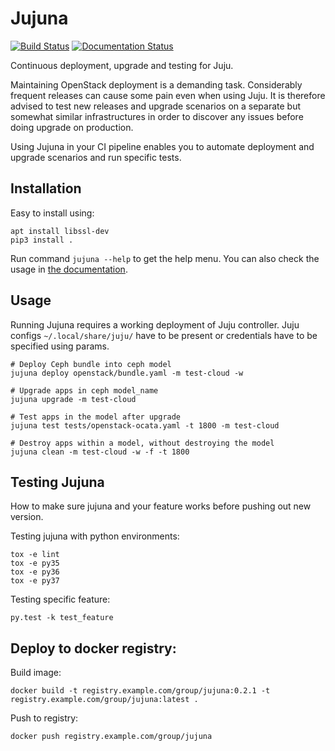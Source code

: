 # Jujuna

[![Build Status](https://travis-ci.org/huntdatacenter/jujuna.svg?branch=master)](https://travis-ci.org/huntdatacenter/jujuna)
[![Documentation Status](https://readthedocs.org/projects/jujuna/badge/?version=latest)](https://jujuna.readthedocs.io/en/latest/?badge=latest)

Continuous deployment, upgrade and testing for Juju.

Maintaining OpenStack deployment is a demanding task. Considerably frequent releases can cause some pain even when using Juju. It is therefore advised to test new releases and upgrade scenarios on a separate but somewhat similar infrastructures in order to discover any issues before doing upgrade on production.

Using Jujuna in your CI pipeline enables you to automate deployment and upgrade scenarios and run specific tests.

## Installation

Easy to install using:

```
apt install libssl-dev
pip3 install .
```

Run command `jujuna --help` to get the help menu. You can also check the usage in [the documentation](https://jujuna.readthedocs.io/en/latest/usage.html).

## Usage

Running Jujuna requires a working deployment of Juju controller. Juju configs `~/.local/share/juju/` have to be present or credentials have to be specified using params.

```
# Deploy Ceph bundle into ceph model
jujuna deploy openstack/bundle.yaml -m test-cloud -w

# Upgrade apps in ceph model_name
jujuna upgrade -m test-cloud

# Test apps in the model after upgrade
jujuna test tests/openstack-ocata.yaml -t 1800 -m test-cloud

# Destroy apps within a model, without destroying the model
jujuna clean -m test-cloud -w -f -t 1800

```

## Testing Jujuna

How to make sure jujuna and your feature works before pushing out new version.

Testing jujuna with python environments:
```
tox -e lint
tox -e py35
tox -e py36
tox -e py37
```

Testing specific feature:

```
py.test -k test_feature
```

## Deploy to docker registry:

Build image:

```
docker build -t registry.example.com/group/jujuna:0.2.1 -t registry.example.com/group/jujuna:latest .
```

Push to registry:

```
docker push registry.example.com/group/jujuna
```
